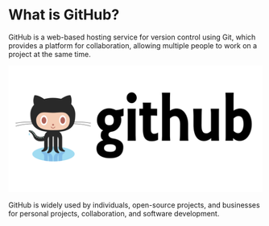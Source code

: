 # What is GitHub?

GitHub is a web-based hosting service for version control using Git, which provides a platform for collaboration, allowing multiple people to work on a project at the same time.

![alt text](../../../img/image-42.png)

GitHub is widely used by individuals, open-source projects, and businesses for personal projects, collaboration, and software development.
